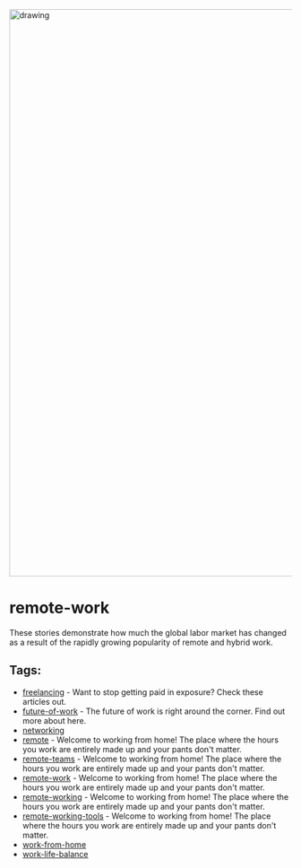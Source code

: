 <img src="https://hackernoon.com/banner-image.png" alt="drawing" width="1012"/>

# remote-work

 These stories demonstrate how much the global labor market has changed as a result of the rapidly growing popularity of remote and hybrid work.

## Tags:

* [freelancing](./freelancing.md) - Want to stop getting paid in exposure? Check these articles out. 
* [future-of-work](./future-of-work.md) - The future of work is right around the corner. Find out more about here. 
* [networking](./networking.md)
* [remote](./remote.md) - Welcome to working from home! The place where the hours you work are entirely made up and your pants don't matter.
* [remote-teams](./remote-teams.md) - Welcome to working from home! The place where the hours you work are entirely made up and your pants don't matter.
* [remote-work](./remote-work.md) - Welcome to working from home! The place where the hours you work are entirely made up and your pants don't matter.
* [remote-working](./remote-working.md) - Welcome to working from home! The place where the hours you work are entirely made up and your pants don't matter.
* [remote-working-tools](./remote-working-tools.md) - Welcome to working from home! The place where the hours you work are entirely made up and your pants don't matter.
* [work-from-home](./work-from-home.md)
* [work-life-balance](./work-life-balance.md)
